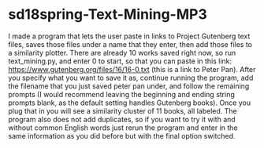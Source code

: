 # sd18spring-Text-Mining-MP3
I made a program that lets the user paste in links to Project Gutenberg text
files, saves those files under a name that they enter, then add those files to
a similarity plotter. There are already 10 works saved right now, so run
text_mining.py, and enter 0 to start, so that you can paste in this link:
https://www.gutenberg.org/files/16/16-0.txt (this is a link to Peter Pan).
After you specify what you want to save it as, continue running the program,
add the filename that you just saved peter pan under, and follow the remaining
prompts (I would recommend leaving the beginning and ending string prompts
blank, as the default setting handles Gutenberg books). Once you plug that in
you will see a similarity cluster of 11 books, all labeled. The program also
does not add duplicates, so if you want to try it with and without common English
words just rerun the program and enter in the same information as you did before
but with the final option switched.
